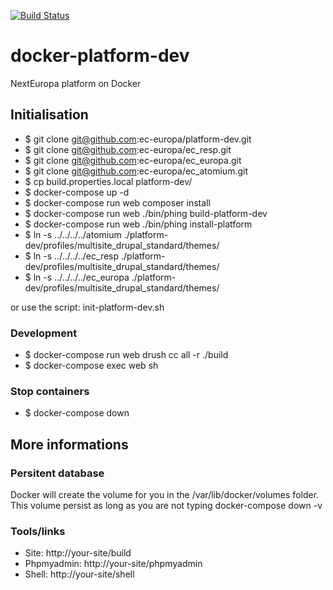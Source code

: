 [![Build Status](https://travis-ci.org/voidtek/docker-platform-dev.svg?branch=master)](https://travis-ci.org/voidtek/docker-platform-dev)

# docker-platform-dev
NextEuropa platform on Docker

## Initialisation

- $ git clone git@github.com:ec-europa/platform-dev.git
- $ git clone git@github.com:ec-europa/ec_resp.git
- $ git clone git@github.com:ec-europa/ec_europa.git
- $ git clone git@github.com:ec-europa/ec_atomium.git
- $ cp build.properties.local platform-dev/
- $ docker-compose up -d
- $ docker-compose run web composer install
- $ docker-compose run web ./bin/phing build-platform-dev
- $ docker-compose run web ./bin/phing install-platform
- $ ln -s ../../../../atomium ./platform-dev/profiles/multisite_drupal_standard/themes/
- $ ln -s ../../../../ec_resp ./platform-dev/profiles/multisite_drupal_standard/themes/
- $ ln -s ../../../../ec_europa ./platform-dev/profiles/multisite_drupal_standard/themes/

or use the script: init-platform-dev.sh

### Development

- $ docker-compose run web drush cc all -r ./build
- $ docker-compose exec web sh

### Stop containers

- $ docker-compose down

## More informations

### Persitent database

Docker will create the volume for you in the /var/lib/docker/volumes folder. This volume persist as long as you are not typing docker-compose down -v

### Tools/links

- Site: http://your-site/build
- Phpmyadmin: http://your-site/phpmyadmin
- Shell: http://your-site/shell
